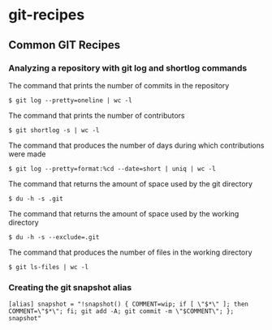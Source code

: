 # git-recipes
## Common GIT Recipes

### Analyzing a repository with git log and shortlog commands

The command that prints the number of commits in the repository

`$ git log --pretty=oneline | wc -l`

The command that prints the number of contributors

`$ git shortlog -s | wc -l`

The command that produces the number of days during which contributions were made

`$ git log --pretty=format:%cd --date=short | uniq | wc -l`

The command that returns the amount of space used by the git directory 

`$ du -h -s .git`

The command that returns the amount of space used by the working directory 

`$ du -h -s --exclude=.git`

The command that produces the number of files in the working directory 

`$ git ls-files | wc -l`

###  Creating the git snapshot alias

`[alias]
    snapshot = "!snapshot() {
        COMMENT=wip;
        if [ \"$*\" ]; then
            COMMENT=\"$*\";
        fi;
git add -A;
        git commit -m \"$COMMENT\";
    }; snapshot"`

